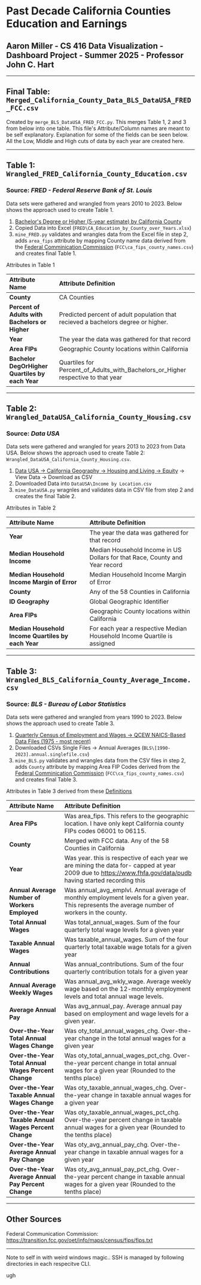 # Past Decade California Counties Education and Earnings

## Aaron Miller -  CS 416 Data Visualization - Dashboard Project - Summer 2025 - Professor John C. Hart

---------------------------------------------------------------------------------------------------------------------

## Final Table: `Merged_California_County_Data_BLS_DataUSA_FRED_FCC.csv`

Created by `merge_BLS_DataUSA_FRED_FCC.py`. This merges Table 1, 2 and 3 from below into one table. This file's Attribute/Column names are meant to be self explanatory. Explanation for some of the fields can be seen below. All the Low, Middle and High cuts of data by each year are created here.

---------------------------------------------------------------------------------------------------------------------

## Table 1: `Wrangled_FRED_California_County_Education.csv`

### Source: *FRED - Federal Reserve Bank of St. Louis*

Data sets were gathered and wrangled from years 2010 to 2023. Below shows the approach used to create Table 1.

1. [Bachelor's Degree or Higher (5-year estimate) by California County](https://fred.stlouisfed.org/release/tables?rid=330&eid=391686)
2. Copied Data into Excel (`FRED\CA_Education_by_County_over_Years.xlsx`)
3. `mine_FRED.py` validates and wrangles data from the Excel file in step 2,
    adds `area_fips` attribute by mapping County name data derived from the
    [Federal Comminication Commission](https://transition.fcc.gov/oet/info/maps/census/fips/fips.txt) (`FCC\ca_fips_county_names.csv`)
    and creates final Table 1.

Attributes in  Table 1

| Attribute Name| Attribute Definition|
| :------- | :----------------- |
|**County**| CA Counties|
|**Percent of Adults with Bachelors or Higher**| Predicted percent of adult population that recieved a bachelors degree or higher.|
|**Year**| The year the data was gathered for that record|
|**Area FIPs**| Geographic County locations within California|
|**Bachelor DegOrHigher Quartiles by each Year**| Quartiles for Percent_of_Adults_with_Bachelors_or_Higher respective to that year|

---------------------------------------------------------------------------------------------------------------------

## Table 2: `Wrangled_DataUSA_California_County_Housing.csv`

### Source: *Data USA*

Data sets were gathered and wrangled for years 2013 to 2023 from Data USA. Below shows the approach used to create Table 2: `Wrangled_DataUSA_California_County_Housing.csv`.

1. [Data USA &rarr; California Geography &rarr; Housing and Living &rarr; Equity](https://datausa.io/profile/geo/california?measureWorkforceGeomap=wage&pums5RacesWorkforce=pums5Race0&yearlyChangeWorkforceGeomap=value#equity) &rarr; View Data &rarr; Download as CSV
2. Downloaded Data into `DataUSA\Income by Location.csv`
3. `mine_DataUSA.py` wragnles and validates data in CSV file from step 2 and creates the final Table 2.

Attributes in  Table 2

| Attribute Name| Attribute Definition|
| :-------| :-----------------|
| **Year**| The year the data was gathered for that record|
|**Median Household Income**| Median Household Income in US Dollars for that Race, County and Year record|
| **Median Household Income Margin of Error**| Median Household Income Margin of Error|
|**County**| Any of the 58 Counties in California|
|**ID Geography**| Global Geographic Identifier|
|**Area FIPs**| Geographic County locations within California|
|**Median Household Income Quartiles by each Year**| For each year a respective Median Household Income Quartile is assigned|

---------------------------------------------------------------------------------------------------------------------

## Table 3: `Wrangled_BLS_California_County_Average_Income.csv`

### Source:  *BLS - Bureau of Labor Statistics*

Data sets were gathered and wrangled from years 1990 to 2023. Below shows the approach used to create Table 3.

1. [Quarterly Census of Employment and Wages &rarr; QCEW NAICS-Based Data Files (1975 - most recent)](https://www.bls.gov/cew/downloadable-data-files.htm)
2. Downloaded CSVs Single Files &rarr; Annual Averages (`BLS\[1990-2023].annual.singlefile.csv`)
3. `mine_BLS.py` validates and wrangles data from the CSV files in step 2,
    adds `County` attribute by mapping Area FIP Codes derived from the
    [Federal Comminication Commission](https://transition.fcc.gov/oet/info/maps/census/fips/fips.txt) (`FCC\ca_fips_county_names.csv`)
    and creates final Table 3.

Attributes in Table 3 derived from these [Definitions](https://www.bls.gov/cew/about-data/downloadable-file-layouts/annual/naics-based-annual-layout.htm)

| Attribute Name| Attribute Definition |
| :-------| :---|
|**Area FIPs**| Was area_fips. This refers to the geographic location. I have only kept California county FIPs codes 06001 to 06115. |
|**County**| Merged with FCC data. Any of the 58 Counties in California|
|**Year**| Was year. this is respective of each year we are mining the data for- capped at year 2009 due to <https://www.fhfa.gov/data/pudb> having started recording this|
|**Annual Average Number of Workers Employed**| Was annual_avg_emplvl. Annual average of monthly employment levels for a given year. This represents the average number of workers in the county.|
|**Total Annual Wages**| Was total_annual_wages. Sum of the four quarterly total wage levels for a given year |
|**Taxable Annual Wages**| Was taxable_annual_wages. Sum of the four quarterly total taxable wage totals for a given year |
|**Annual Contributions**| Was annual_contributions. Sum of the four quarterly contribution totals for a given year |
|**Annual Average Weekly Wages**| Was annual_avg_wkly_wage. Average weekly wage based on the 12-monthly employment levels and total annual wage levels. |
|**Average Annual Pay**| Was avg_annual_pay. Average annual pay based on employment and wage levels for a given year. |
|**Over-the-Year Total Annual Wages Change**| Was oty_total_annual_wages_chg. Over-the-year change in the total annual wages for a given year |
|**Over-the-Year Total Annual Wages Percent Change**| Was oty_total_annual_wages_pct_chg. Over-the-year percent change in total annual wages for a given year (Rounded to the tenths place) |
|**Over-the-Year Taxable Annual Wages Change**| Was oty_taxable_annual_wages_chg. Over-the-year change in taxable annual wages for a given year |
|**Over-the-Year Taxable Annual Wages Percent Change**| Was oty_taxable_annual_wages_pct_chg. Over-the-year percent change in taxable annual wages for a given year (Rounded to the tenths place)|
|**Over-the-Year Average Annual Pay Change**| Was oty_avg_annual_pay_chg. Over-the-year change in taxable annual wages for a given year |
|**Over-the-Year Average Annual Pay Percent Change**| Was oty_avg_annual_pay_pct_chg. Over-the-year percent change in taxable annual wages for a given year (Rounded to the tenths place)|

---------------------------------------------------------------------------------------------------------------------

## Other Sources

Federal Communication Commission: <https://transition.fcc.gov/oet/info/maps/census/fips/fips.txt>

------------------------------------------------------------------------------------------------------------------------

Note to self in with weird windows magic.. SSH is managed by following directories in each respecitve CLI.

ugh